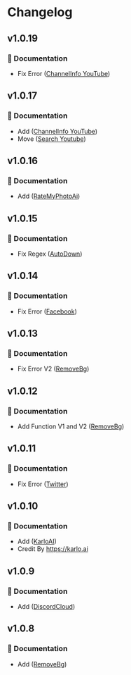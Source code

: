 # Changelog

## v1.0.19

### 📖 Documentation

- Fix Error ([ChannelInfo YouTube](/search/youtube/channelinfo))

## v1.0.17

### 📖 Documentation

- Add ([ChannelInfo YouTube](/search/youtube/channelinfo))
- Move ([Search Youtube](/search/youtube/search))

## v1.0.16

### 📖 Documentation

- Add ([RateMyPhotoAi](/ai/ratemyphoto))

## v1.0.15

### 📖 Documentation

- Fix Regex ([AutoDown](/downloader/autodown))

## v1.0.14

### 📖 Documentation

- Fix Error ([Facebook](/downloader/facebook))

## v1.0.13

### 📖 Documentation

- Fix Error V2 ([RemoveBg](/tools/removebg))

## v1.0.12

### 📖 Documentation

- Add Function V1 and V2 ([RemoveBg](/tools/removebg))

## v1.0.11

### 📖 Documentation

- Fix Error ([Twitter](/downloader/twitter))

## v1.0.10

### 📖 Documentation

- Add ([KarloAI](/ai/karloai))
- Credit By https://karlo.ai

## v1.0.9

### 📖 Documentation

- Add ([DiscordCloud](/tools/discordcloud))

## v1.0.8

### 📖 Documentation

- Add ([RemoveBg](/tools/removebg))
